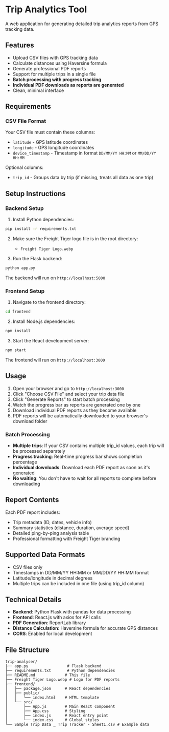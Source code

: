 # Trip Analytics Tool

A web application for generating detailed trip analytics reports from GPS tracking data.

## Features

- Upload CSV files with GPS tracking data
- Calculate distances using Haversine formula
- Generate professional PDF reports
- Support for multiple trips in a single file
- **Batch processing with progress tracking**
- **Individual PDF downloads as reports are generated**
- Clean, minimal interface

## Requirements

### CSV File Format

Your CSV file must contain these columns:
- `latitude` - GPS latitude coordinates
- `longitude` - GPS longitude coordinates  
- `device_timestamp` - Timestamp in format `DD/MM/YY HH:MM` or `MM/DD/YY HH:MM`

Optional columns:
- `trip_id` - Groups data by trip (if missing, treats all data as one trip)

## Setup Instructions

### Backend Setup

1. Install Python dependencies:
```bash
pip install -r requirements.txt
```

2. Make sure the Freight Tiger logo file is in the root directory:
   - `Freight Tiger Logo.webp`

3. Run the Flask backend:
```bash
python app.py
```

The backend will run on `http://localhost:5000`

### Frontend Setup

1. Navigate to the frontend directory:
```bash
cd frontend
```

2. Install Node.js dependencies:
```bash
npm install
```

3. Start the React development server:
```bash
npm start
```

The frontend will run on `http://localhost:3000`

## Usage

1. Open your browser and go to `http://localhost:3000`
2. Click "Choose CSV File" and select your trip data file
3. Click "Generate Reports" to start batch processing
4. Watch the progress bar as reports are generated one by one
5. Download individual PDF reports as they become available
6. PDF reports will be automatically downloaded to your browser's download folder

### Batch Processing

- **Multiple trips**: If your CSV contains multiple trip_id values, each trip will be processed separately
- **Progress tracking**: Real-time progress bar shows completion percentage
- **Individual downloads**: Download each PDF report as soon as it's generated
- **No waiting**: You don't have to wait for all reports to complete before downloading

## Report Contents

Each PDF report includes:
- Trip metadata (ID, dates, vehicle info)
- Summary statistics (distance, duration, average speed)
- Detailed ping-by-ping analysis table
- Professional formatting with Freight Tiger branding

## Supported Data Formats

- CSV files only
- Timestamps in DD/MM/YY HH:MM or MM/DD/YY HH:MM format
- Latitude/longitude in decimal degrees
- Multiple trips can be included in one file (using trip_id column)

## Technical Details

- **Backend**: Python Flask with pandas for data processing
- **Frontend**: React.js with axios for API calls
- **PDF Generation**: ReportLab library
- **Distance Calculation**: Haversine formula for accurate GPS distances
- **CORS**: Enabled for local development

## File Structure

```
trip-analyser/
├── app.py                 # Flask backend
├── requirements.txt       # Python dependencies
├── README.md             # This file
├── Freight Tiger Logo.webp # Logo for PDF reports
├── frontend/
│   ├── package.json      # React dependencies
│   ├── public/
│   │   └── index.html    # HTML template
│   └── src/
│       ├── App.js        # Main React component
│       ├── App.css       # Styling
│       ├── index.js      # React entry point
│       └── index.css     # Global styles
└── Sample Trip Data _ Trip Tracker - Sheet1.csv # Example data
``` 